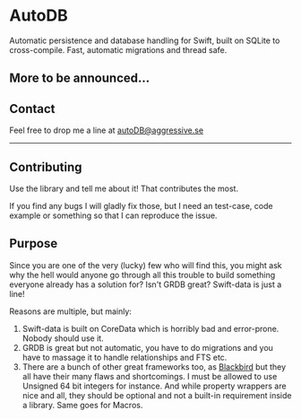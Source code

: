 # AutoDB

Automatic persistence and database handling for Swift, built on SQLite to cross-compile. Fast, automatic migrations and thread safe.

## More to be announced...

## Contact

Feel free to drop me a line at [autoDB@aggressive.se](mailto:autoDB@aggressive.se)

---

## Contributing

Use the library and tell me about it! That contributes the most.

If you find any bugs I will gladly fix those, but I need an test-case, code example or something so that I can reproduce the issue.

## Purpose

Since you are one of the very (lucky) few who will find this, you might ask why the hell would anyone go through all this trouble to build something everyone already has a solution for? Isn't GRDB great? Swift-data is just a line!

Reasons are multiple, but mainly:

1. Swift-data is built on CoreData which is horribly bad and error-prone. Nobody should use it.
2. GRDB is great but not automatic, you have to do migrations and you have to massage it to handle relationships and FTS etc.
3. There are a bunch of other great frameworks too, as [Blackbird](https://github.com/marcoarment/Blackbird) but they all have their many flaws and shortcomings. I must be allowed to use Unsigned 64 bit integers for instance. And while property wrappers are nice and all, they should be optional and not a built-in requirement inside a library. Same goes for Macros.

